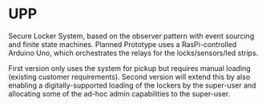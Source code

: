 # UPP
Secure Locker System, based on the observer pattern with event sourcing and finite state machines. 
Planned Prototype uses a RasPi-controlled Arduino Uno, which orchestrates the relays for the locks/sensors/led strips.

First version only uses the system for pickup but requires manual loading (existing customer requirements). 
Second version will extend this by also enabling a digitally-supported loading of the lockers by the super-user and allocating some of the ad-hoc admin capabilities to the super-user.


